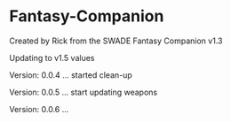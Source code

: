 # Fantasy-Companion

Created by Rick from the SWADE Fantasy Companion v1.3

Updating to v1.5 values

Version: 0.0.4 ... started clean-up

Version: 0.0.5 ... start updating weapons

Version: 0.0.6 ...
